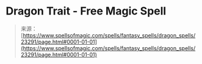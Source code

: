 <!--yml
category: 未分类
date: 2024-06-12 19:08:19
-->

# Dragon Trait - Free Magic Spell

> 来源：[https://www.spellsofmagic.com/spells/fantasy_spells/dragon_spells/23291/page.html#0001-01-01](https://www.spellsofmagic.com/spells/fantasy_spells/dragon_spells/23291/page.html#0001-01-01)